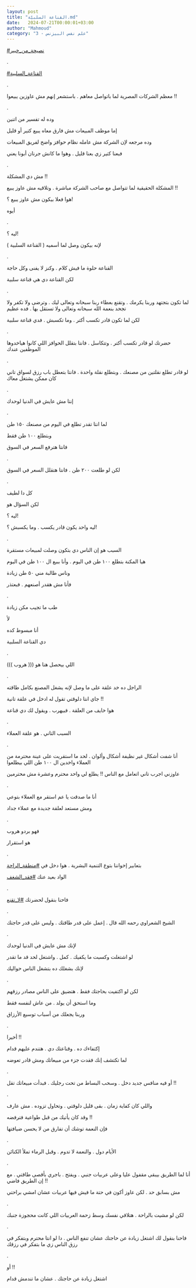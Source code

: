 ```yaml
---
layout: post
title: "القناعة السلبيّة.md"
date:   2024-07-21T00:00:01+03:00
author: "Mahmoud"
category: "3 - علم نفس البيزنس"
---
```

[<u>\#نصيحة_من_خبير</u>](https://www.facebook.com/hashtag/%D9%86%D8%B5%D9%8A%D8%AD%D8%A9_%D9%85%D9%86_%D8%AE%D8%A8%D9%8A%D8%B1?__eep__=6&__cft__%5b0%5d=AZWUPxgikJaX-Ndf9lWzu68_VF7P6SUH52Kol0Ec4OmVXi-F1ncEMtYC7FwKi-BFozwi1pSTaRiiGgX7T2dLfF4jKvpn32lty9jJn-iB8uFGYnicI6-ur93PP0PH0EIvMVWpNB8__y6NrYn-gJRvbrILrTlyn39VRdlsdefAQ_Yu3lKQw_Z9_f-mUDGJ963Dob8&__tn__=*NK-R)

.

[<u>\#القناعة_السلبية</u>](https://www.facebook.com/hashtag/%D8%A7%D9%84%D9%82%D9%86%D8%A7%D8%B9%D8%A9_%D8%A7%D9%84%D8%B3%D9%84%D8%A8%D9%8A%D8%A9?__eep__=6&__cft__%5b0%5d=AZWUPxgikJaX-Ndf9lWzu68_VF7P6SUH52Kol0Ec4OmVXi-F1ncEMtYC7FwKi-BFozwi1pSTaRiiGgX7T2dLfF4jKvpn32lty9jJn-iB8uFGYnicI6-ur93PP0PH0EIvMVWpNB8__y6NrYn-gJRvbrILrTlyn39VRdlsdefAQ_Yu3lKQw_Z9_f-mUDGJ963Dob8&__tn__=*NK-R)

.

معظم الشركات المصرية لما باتواصل معاهم . باستشعر إنهم مش
عاوزين يبيعوا !!

.

وده له تفسير من اتنين

إما موظف المبيعات مش فارق معاه يبيع كتير أو قليل

وده مرجعه لإن الشركة مش عامله نظام حوافز واضح لفريق
المبيعات

فبعنا كتير زي بعنا قليل . وهوا ما كانش جرنان أبونا
يعني

.

مش دي المشكلة !!

المشكلة الحقيقية لما تتواصل مع صاحب الشركة مباشرة .
وتلاقيه مش عاوز يبيع !!

هوا فعلا بيكون مش عاوز يبيع ؟!

أيوه

.

ليه ؟!

لإنه بيكون وصل لما أسميه ( القناعة السلبية )

.

القناعة حلوة ما فيش كلام . وكنز لا يفنى وكل حاجة

لكن القناعة دي هي قناعة سلبية

.

لما تكون بتجتهد وربنا يكرمك . وتقنع بعطاء ربنا سبحانه
وتعالى ليك . وترضى ولا تكفر ولا تجحد بنعمة الله سبحانه وتعالى ولا تستقل
بها . فده عظيم

لكن لما تكون قادر تكسب أكتر . وما تكسبش . فدي قناعة
سلبية

.

حضرتك لو قادر تكسب أكتر . وتتكاسل . فانتا بتقلل الحوافز
اللي كانوا هياخدوها الموظفين عندك

.

لو قادر تطلع نقلتين من مصنعك . وبتطلع نقلة واحدة . فانتا
بتعطل باب رزق لسواق تاني كان ممكن يشتغل معاك

.

إنتا مش عايش في الدنيا لوحدك

.

لما انتا تقدر تطلع في اليوم من مصنعك ١٥٠ طن

وبتطلع ١٠٠ طن فقط

فانتا هترفع السعر في السوق

.

لكن لو طلعت ٢٠٠ طن . فانتا هتقلل السعر في السوق

.

كل دا لطيف

لكن السؤال هو

ليه ؟!

ليه واحد يكون قادر يكسب . وما يكسبش ؟!

.

السبب هو إن الناس دي بتكون وصلت لمبيعات مستقرة

هيا المكنة بتطلع ١٠٠ طن في اليوم . وأنا ببيع ال ١٠٠ طن
في اليوم

وناس طالبة مني ٥٠ طن زيادة

فأنا مش هقدر أصنعهم . فبعتذر

.

طب ما تجيب مكن زيادة

لأ

أنا مبسوط كده

دي القناعة السلبية

.

اللي بيحصل هنا هو ((( هروب )))

.

الراجل ده خد علقة على ما وصل لإنه يشغل المصنع بكامل
طاقته

جاي انتا دلوقتي تقول له ادخل في علقة تانية !!

هوا خايف من العلقة . فبيهرب . ويقول لك دي قناعة

.

السبب التاني . هو علقة العملاء

.

أنا شفت أشكال غير نظيفة أشكال وألوان . لحد ما استقريت
على عينة محترمة من العملاء واخدين ال ١٠٠ طن اللي بيطلعوا

عاوزني اجرب تاني اتعامل مع الناس !! يطلع لي واحد محترم
وعشرة مش محترمين

.

أنا ما صدقت يا عم استقر مع العملاء بتوعي

ومش مستعد لعلقة جديدة مع عملاء جداد

.

فهو بردو هروب

هو استقرار

.

بتعابير إخواننا بتوع التنمية البشرية . هوا دخل في
[<u>\#منطقة_الراحة</u>](https://www.facebook.com/hashtag/%D9%85%D9%86%D8%B7%D9%82%D8%A9_%D8%A7%D9%84%D8%B1%D8%A7%D8%AD%D8%A9?__eep__=6&__cft__%5b0%5d=AZWUPxgikJaX-Ndf9lWzu68_VF7P6SUH52Kol0Ec4OmVXi-F1ncEMtYC7FwKi-BFozwi1pSTaRiiGgX7T2dLfF4jKvpn32lty9jJn-iB8uFGYnicI6-ur93PP0PH0EIvMVWpNB8__y6NrYn-gJRvbrILrTlyn39VRdlsdefAQ_Yu3lKQw_Z9_f-mUDGJ963Dob8&__tn__=*NK-R)

الواد بعيد عنك
[<u>\#فقد_الشغف</u>](https://www.facebook.com/hashtag/%D9%81%D9%82%D8%AF_%D8%A7%D9%84%D8%B4%D8%BA%D9%81?__eep__=6&__cft__%5b0%5d=AZWUPxgikJaX-Ndf9lWzu68_VF7P6SUH52Kol0Ec4OmVXi-F1ncEMtYC7FwKi-BFozwi1pSTaRiiGgX7T2dLfF4jKvpn32lty9jJn-iB8uFGYnicI6-ur93PP0PH0EIvMVWpNB8__y6NrYn-gJRvbrILrTlyn39VRdlsdefAQ_Yu3lKQw_Z9_f-mUDGJ963Dob8&__tn__=*NK-R)

.

فاحنا بنقول لحضرتك
[<u>\#لا_تقنع</u>](https://www.facebook.com/hashtag/%D9%84%D8%A7_%D8%AA%D9%82%D9%86%D8%B9?__eep__=6&__cft__%5b0%5d=AZWUPxgikJaX-Ndf9lWzu68_VF7P6SUH52Kol0Ec4OmVXi-F1ncEMtYC7FwKi-BFozwi1pSTaRiiGgX7T2dLfF4jKvpn32lty9jJn-iB8uFGYnicI6-ur93PP0PH0EIvMVWpNB8__y6NrYn-gJRvbrILrTlyn39VRdlsdefAQ_Yu3lKQw_Z9_f-mUDGJ963Dob8&__tn__=*NK-R)

.

الشيخ الشعراوي رحمه الله قال . إعمل على قدر طاقتك . وليس
على قدر حاجتك

.

لإنك مش عايش في الدنيا لوحدك

لو اشتغلت وكسبت ما يكفيك . كمل . واشتغل لحد قد ما
تقدر

لإنك بشغلك ده بتشغل الناس حواليك

.

لكن لو اكتفيت بحاجتك فقط . هتضيق على الناس مصادر
رزقهم

وما استحق أن يولد . من عاش لنفسه فقط

وربنا يجعلك من أسباب توسيع الأرزاق

.

أخيرا !!

إكتفاءك ده . وقناعتك دي . هتندم عليهم قدام

لما تكتشف إنك فقدت جزء من مبيعاتك ومش قادر تعوضه

.

أو فيه منافس جديد دخل . وسحب البساط من تحت رجليك . فبدأت
مبيعاتك تقل !!

.

واللي كان كفاية زمان . بقى قليل دلوقتي . وتحاول تزوده .
مش عارف

وقد كان يأتيك من قبل طواعية فترفضه !!

فإن النعمة توشك أن تفارق من لا يحسن ضيافتها

.

الأيام دول . والنعمة لا تدوم . وقبل الرماء تملأ
الكنائن

.

أنا لما الطريق بيبقى مقفول عليا وعلى عربيات جنبي . ويفتح
. باجري بأقصى طاقتي . مع إن الطريق فاضي !!

مش بسابق حد . لكن عاوز أكون في حتة ما فيش فيها عربيات
عشان امشي براحتي

.

لكن لو مشيت بالراحة . هتلاقي نفسك وسط زحمة العربيات اللي
كانت محجوزة جنبك

.

فاحنا بنقول لك اشتغل زيادة عن حاجتك عشان تنفع الناس . دا
لو انتا محترم وبتفكر في رزق الناس زي ما بتفكر في رزقك

.

أو !!

اشتغل زيادة عن حاجتك . عشان ما تندمش قدام
